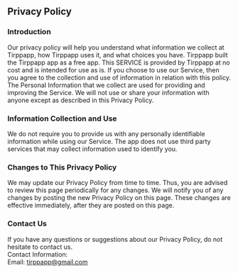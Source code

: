 Privacy Policy  
----------------

### Introduction  
Our privacy policy will help you understand what information we collect at Tirppapp, how Tirppapp uses it, and what choices you have.
Tirppapp built the Tirppapp app as a free app. This SERVICE is provided by Tirppapp at no cost and is intended for use as is.
If you choose to use our Service, then you agree to the collection and use of information in  relation with this policy. The Personal Information that we collect are used for providing and improving the Service. We will not use or share your information with anyone except as described in this Privacy Policy.  

### Information Collection and Use  
We do not require you to provide us with any personally identifiable information while using our Service.
The app does not use third party services that may collect information used to identify you. 

### Changes to This Privacy Policy  
We may update our Privacy Policy from time to time. Thus, you are advised to review this page periodically for any changes. We will notify you of any changes by posting the new Privacy Policy on this page. These changes are effective immediately, after they are posted on this page.  

### Contact Us  
If you have any questions or suggestions about our Privacy Policy, do not hesitate to contact us.  
Contact Information:  
Email: tirppapp@gmail.com 
